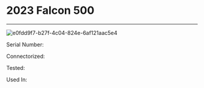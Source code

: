 # **2023 Falcon 500**
---

![e0fdd9f7-b27f-4c04-824e-6af121aac5e4](https://mcquaidrobotics.github.io/inv/images/e0fdd9f7-b27f-4c04-824e-6af121aac5e4.png)

Serial Number: 

Connectorized: 

Tested: 

Used In: 

